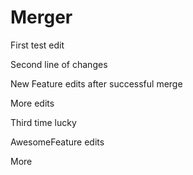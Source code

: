 # Merger

First test edit

Second line of changes

New Feature edits after successful merge

More edits

Third time lucky

AwesomeFeature edits

More
